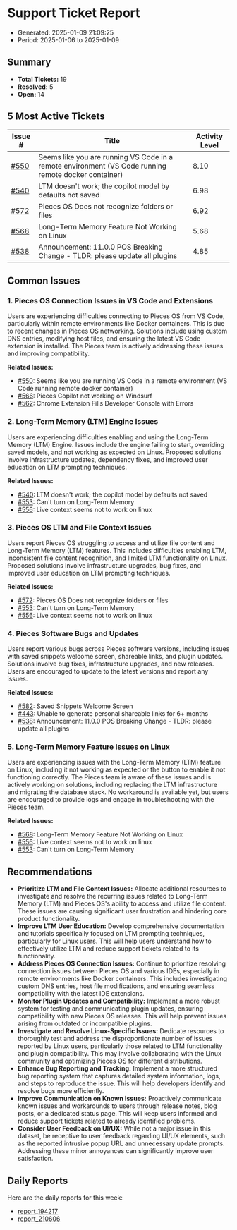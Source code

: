 # Support Ticket Report
- Generated: 2025-01-09 21:09:25
- Period: 2025-01-06 to 2025-01-09

## Summary
- **Total Tickets:** 19
- **Resolved:** 5
- **Open:** 14

## 5 Most Active Tickets
| Issue # | Title | Activity Level |
|---------|-------|----------------|
| [#550](https://github.com/pieces-app/support/issues/550) | Seems like you are running VS Code in a remote environment (VS Code running remote docker container) | 8.10 |
| [#540](https://github.com/pieces-app/support/issues/540) | LTM doesn't work; the copilot model by defaults not saved | 6.98 |
| [#572](https://github.com/pieces-app/support/issues/572) | Pieces OS Does not recognize folders or files | 6.92 |
| [#568](https://github.com/pieces-app/support/issues/568) | Long-Term Memory Feature Not Working on Linux | 5.68 |
| [#538](https://github.com/pieces-app/support/issues/538) | Announcement: 11.0.0 POS Breaking Change - TLDR: please update all plugins | 4.85 |

## Common Issues
### 1. Pieces OS Connection Issues in VS Code and Extensions
Users are experiencing difficulties connecting to Pieces OS from VS Code, particularly within remote environments like Docker containers. This is due to recent changes in Pieces OS networking. Solutions include using custom DNS entries, modifying host files, and ensuring the latest VS Code extension is installed. The Pieces team is actively addressing these issues and improving compatibility.

**Related Issues:**
- [#550](https://github.com/pieces-app/support/issues/550): Seems like you are running VS Code in a remote environment (VS Code running remote docker container)
- [#566](https://github.com/pieces-app/support/issues/566): Pieces Copilot not working on Windsurf
- [#562](https://github.com/pieces-app/support/issues/562): Chrome Extension Fills Developer Console with Errors

### 2. Long-Term Memory (LTM) Engine Issues
Users are experiencing difficulties enabling and using the Long-Term Memory (LTM) Engine. Issues include the engine failing to start, overriding saved models, and not working as expected on Linux. Proposed solutions involve infrastructure updates, dependency fixes, and improved user education on LTM prompting techniques.

**Related Issues:**
- [#540](https://github.com/pieces-app/support/issues/540): LTM doesn't work; the copilot model by defaults not saved
- [#553](https://github.com/pieces-app/support/issues/553): Can't turn on Long-Term Memory
- [#556](https://github.com/pieces-app/support/issues/556): Live context seems not to work on linux

### 3. Pieces OS LTM and File Context Issues
Users report Pieces OS struggling to access and utilize file content and Long-Term Memory (LTM) features.  This includes difficulties enabling LTM, inconsistent file content recognition, and limited LTM functionality on Linux. Proposed solutions involve infrastructure upgrades, bug fixes, and improved user education on LTM prompting techniques.

**Related Issues:**
- [#572](https://github.com/pieces-app/support/issues/572): Pieces OS Does not recognize folders or files
- [#553](https://github.com/pieces-app/support/issues/553): Can't turn on Long-Term Memory
- [#556](https://github.com/pieces-app/support/issues/556): Live context seems not to work on linux

### 4. Pieces Software Bugs and Updates
Users report various bugs across Pieces software versions, including issues with saved snippets welcome screen, shareable links, and plugin updates. Solutions involve bug fixes, infrastructure upgrades, and new releases. Users are encouraged to update to the latest versions and report any issues.

**Related Issues:**
- [#582](https://github.com/pieces-app/support/issues/582): Saved Snippets Welcome Screen
- [#443](https://github.com/pieces-app/support/issues/443): Unable to generate personal shareable links for 6+ months
- [#538](https://github.com/pieces-app/support/issues/538): Announcement: 11.0.0 POS Breaking Change - TLDR: please update all plugins

### 5. Long-Term Memory Feature Issues on Linux
Users are experiencing issues with the Long-Term Memory (LTM) feature on Linux, including it not working as expected or the button to enable it not functioning correctly. The Pieces team is aware of these issues and is actively working on solutions, including replacing the LTM infrastructure and migrating the database stack.  No workaround is available yet, but users are encouraged to provide logs and engage in troubleshooting with the Pieces team.

**Related Issues:**
- [#568](https://github.com/pieces-app/support/issues/568): Long-Term Memory Feature Not Working on Linux
- [#556](https://github.com/pieces-app/support/issues/556): Live context seems not to work on linux
- [#553](https://github.com/pieces-app/support/issues/553): Can't turn on Long-Term Memory


## Recommendations
- **Prioritize LTM and File Context Issues:** Allocate additional resources to investigate and resolve the recurring issues related to Long-Term Memory (LTM) and Pieces OS's ability to access and utilize file content.  These issues are causing significant user frustration and hindering core product functionality.
- **Improve LTM User Education:** Develop comprehensive documentation and tutorials specifically focused on LTM prompting techniques, particularly for Linux users. This will help users understand how to effectively utilize LTM and reduce support tickets related to its functionality.
- **Address Pieces OS Connection Issues:** Continue to prioritize resolving connection issues between Pieces OS and various IDEs, especially in remote environments like Docker containers. This includes investigating custom DNS entries, host file modifications, and ensuring seamless compatibility with the latest IDE extensions.
- **Monitor Plugin Updates and Compatibility:** Implement a more robust system for testing and communicating plugin updates, ensuring compatibility with new Pieces OS releases. This will help prevent issues arising from outdated or incompatible plugins.
- **Investigate and Resolve Linux-Specific Issues:** Dedicate resources to thoroughly test and address the disproportionate number of issues reported by Linux users, particularly those related to LTM functionality and plugin compatibility. This may involve collaborating with the Linux community and optimizing Pieces OS for different distributions.
- **Enhance Bug Reporting and Tracking:** Implement a more structured bug reporting system that captures detailed system information, logs, and steps to reproduce the issue. This will help developers identify and resolve bugs more efficiently.
- **Improve Communication on Known Issues:** Proactively communicate known issues and workarounds to users through release notes, blog posts, or a dedicated status page. This will keep users informed and reduce support tickets related to already identified problems.
- **Consider User Feedback on UI/UX:**  While not a major issue in this dataset, be receptive to user feedback regarding UI/UX elements, such as the reported intrusive popup URL and unnecessary update prompts. Addressing these minor annoyances can significantly improve user satisfaction.

## Daily Reports
Here are the daily reports for this week:

- [report_194217](daily/2025-01-09/report_194217.md)
- [report_210606](daily/2025-01-09/report_210606.md)
